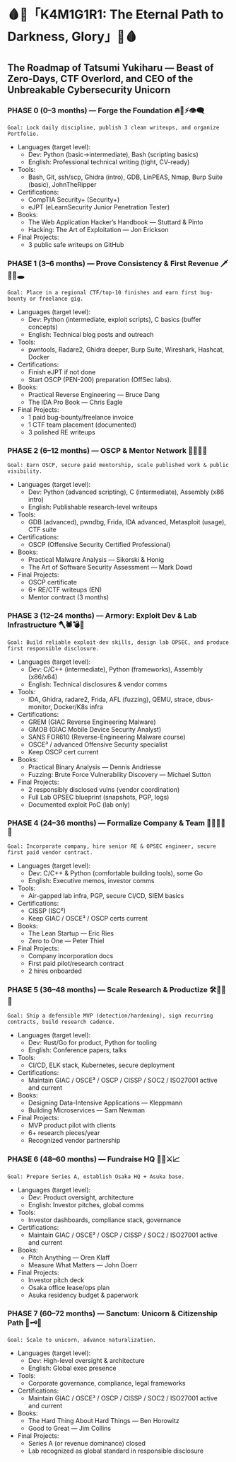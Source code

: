 
# 🩸👑「K4M1G1R1: The Eternal Path to Darkness, Glory」👑🩸

## The Roadmap of Tatsumi Yukiharu — Beast of Zero-Days, CTF Overlord, and CEO of the Unbreakable Cybersecurity Unicorn

### PHASE 0 (0–3 months) — Forge the Foundation 🔥🖤⚡👁️‍🗨️

 `Goal: Lock daily discipline, publish 3 clean writeups, and organize Portfolio.`

- Languages (target level):
  - Dev: Python (basic→intermediate), Bash (scripting basics)
  - English: Professional technical writing (tight, CV-ready)
- Tools:
  - Bash, Git, ssh/scp, Ghidra (intro), GDB, LinPEAS, Nmap, Burp Suite (basic), JohnTheRipper
- Certifications:
  - CompTIA Security+ (Security+)
  - eJPT (eLearnSecurity Junior Penetration Tester)
- Books:
  - The Web Application Hacker’s Handbook — Stuttard & Pinto
  - Hacking: The Art of Exploitation — Jon Erickson
- Final Projects:
  - 3 public safe writeups on GitHub

### PHASE 1 (3–6 months) — Prove Consistency & First Revenue 🗡️🖤💾🕳️

 `Goal: Place in a regional CTF/top-10 finishes and earn first bug-bounty or freelance gig.`

- Languages (target level):
  - Dev: Python (intermediate, exploit scripts), C basics (buffer concepts)
  - English: Technical blog posts and outreach
- Tools:
  - pwntools, Radare2, Ghidra deeper, Burp Suite, Wireshark, Hashcat, Docker
- Certifications:
  - Finish eJPT if not done
  - Start OSCP (PEN-200) preparation (OffSec labs).
- Books:
  - Practical Reverse Engineering — Bruce Dang
  - The IDA Pro Book — Chris Eagle
- Final Projects:
  - 1 paid bug-bounty/freelance invoice
  - 1 CTF team placement (documented)
  - 3 polished RE writeups

### PHASE 2 (6–12 months) — OSCP & Mentor Network 🧪😈🔐📜

 `Goal: Earn OSCP, secure paid mentorship, scale published work & public visibility.`

- Languages (target level):
  - Dev: Python (advanced scripting), C (intermediate), Assembly (x86 intro)
  - English: Publishable research-level writeups
- Tools:
  - GDB (advanced), pwndbg, Frida, IDA advanced, Metasploit (usage), CTF suite
- Certifications:
  - OSCP (Offensive Security Certified Professional)
- Books:
  - Practical Malware Analysis — Sikorski & Honig
  - The Art of Software Security Assessment — Mark Dowd
- Final Projects:
  - OSCP certificate
  - 6+ RE/CTF writeups (EN)
  - Mentor contract (3 months)

### PHASE 3 (12–24 months) — Armory: Exploit Dev & Lab Infrastructure 🪓🕷️💣🔬

 `Goal: Build reliable exploit-dev skills, design lab OPSEC, and produce first responsible disclosure.`

- Languages (target level):
  - Dev: C/C++ (intermediate), Python (frameworks), Assembly (x86/x64)
  - English: Technical disclosures & vendor comms
- Tools:
  - IDA, Ghidra, radare2, Frida, AFL (fuzzing), QEMU, strace, dbus-monitor, Docker/K8s infra
- Certifications:
  - GREM (GIAC Reverse Engineering Malware)
  - GMOB (GIAC Mobile Device Security Analyst)
  - SANS FOR610 (Reverse-Engineering Malware course)
  - OSCE³ / advanced Offensive Security specialist
  - Keep OSCP cert current
- Books:
  - Practical Binary Analysis — Dennis Andriesse
  - Fuzzing: Brute Force Vulnerability Discovery — Michael Sutton
- Final Projects:
  - 2 responsibly disclosed vulns (vendor coordination)
  - Full Lab OPSEC blueprint (snapshots, PGP, logs)
  - Documented exploit PoC (lab only)

### PHASE 4 (24–36 months) — Formalize Company & Team 👹🏴‍☠️🏢🧾

 `Goal: Incorporate company, hire senior RE & OPSEC engineer, secure first paid vendor contract.`

- Languages (target level):
  - Dev: C/C++ & Python (comfortable building tools), some Go
  - English: Executive memos, investor comms
- Tools:
  - Air-gapped lab infra, PGP, secure CI/CD, SIEM basics
- Certifications:
  - CISSP (ISC²)
  - Keep GIAC / OSCE³ / OSCP certs current
- Books:
  - The Lean Startup — Eric Ries
  - Zero to One — Peter Thiel
- Final Projects:
  - Company incorporation docs
  - First paid pilot/research contract
  - 2 hires onboarded

### PHASE 5 (36–48 months) — Scale Research & Productize 🛠️🖤🚀📡

 `Goal: Ship a defensible MVP (detection/hardening), sign recurring contracts, build research cadence.`

- Languages (target level):
  - Dev: Rust/Go for product, Python for tooling
  - English: Conference papers, talks
- Tools:
  - CI/CD, ELK stack, Kubernetes, secure deployment
- Certifications:
  - Maintain GIAC / OSCE³ / OSCP / CISSP / SOC2 / ISO27001 active and current
- Books:
  - Designing Data-Intensive Applications — Kleppmann
  - Building Microservices — Sam Newman
- Final Projects:
  - MVP product pilot with clients
  - 6+ research pieces/year
  - Recognized vendor partnership

### PHASE 6 (48–60 months) — Fundraise HQ 🏯💴⚔️📈

 `Goal: Prepare Series A, establish Osaka HQ + Asuka base.`

- Languages (target level):
  - Dev: Product oversight, architecture
  - English: Investor pitches, global comms
- Tools:
  - Investor dashboards, compliance stack, governance
- Certifications:
  - Maintain GIAC / OSCE³ / OSCP / CISSP / SOC2 / ISO27001 active and current
- Books:
  - Pitch Anything — Oren Klaff
  - Measure What Matters — John Doerr
- Final Projects:
  - Investor pitch deck
  - Osaka office lease/ops plan
  - Asuka residency budget & paperwork

### PHASE 7 (60–72 months) — Sanctum: Unicorn & Citizenship Path 👑🗝️🌌

 `Goal: Scale to unicorn, advance naturalization.`

- Languages (target level):
  - Dev: High-level oversight & architecture
  - English: Global exec presence
- Tools:
  - Corporate governance, compliance, legal frameworks
- Certifications:
  - Maintain GIAC / OSCE³ / OSCP / CISSP / SOC2 / ISO27001 active and current
- Books:
  - The Hard Thing About Hard Things — Ben Horowitz
  - Good to Great — Jim Collins
- Final Projects:
  - Series A (or revenue dominance) closed
  - Lab recognized as global standard in responsible disclosure
